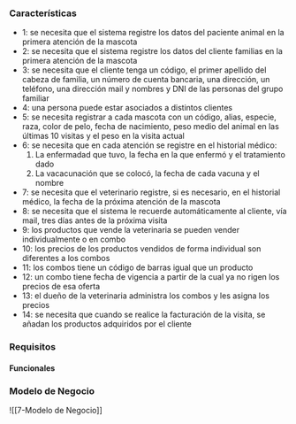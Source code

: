 ### Características
- 1: se necesita que el sistema registre los datos del paciente animal en la primera atención de la mascota
- 2: se necesita que el sistema registre los datos del cliente familias en la primera atención de la mascota
- 3: se necesita que el cliente tenga un código, el primer apellido del cabeza de familia, un número de cuenta bancaria, una dirección, un teléfono, una dirección mail y nombres y DNI de las personas del grupo familiar
- 4: una persona puede estar asociados a distintos clientes
- 5: se necesita registrar a cada mascota con un código, alias, especie, raza, color de pelo, fecha de nacimiento, peso medio del animal en las últimas 10 visitas y el peso en la visita actual
- 6: se necesita que en cada atención se registre en el historial médico:
	1. La enfermadad que tuvo, la fecha en la que enfermó y el tratamiento dado
	2. La vacacunación que se colocó, la fecha de cada vacuna y el nombre
- 7: se necesita que el veterinario registre, si es necesario, en el historial médico, la fecha de la próxima atención de la mascota
- 8: se necesita que el sistema le recuerde automáticamente al cliente, vía mail, tres días antes de la próxima visita
- 9: los productos que vende la veterinaria se pueden vender individualmente o en combo
- 10: los precios de los productos vendidos de forma individual son diferentes a los combos
- 11: los combos tiene un código de barras igual que un producto
- 12: un combo tiene fecha de vigencia a partir de la cual ya no rigen los precios de esa oferta
- 13: el dueño de la veterinaria administra los combos y les asigna los precios
- 14: se necesita que cuando se realice la facturación de la visita, se añadan los productos adquiridos por el cliente
### Requisitos
#### Funcionales

### Modelo de Negocio
![[7-Modelo de Negocio]]
